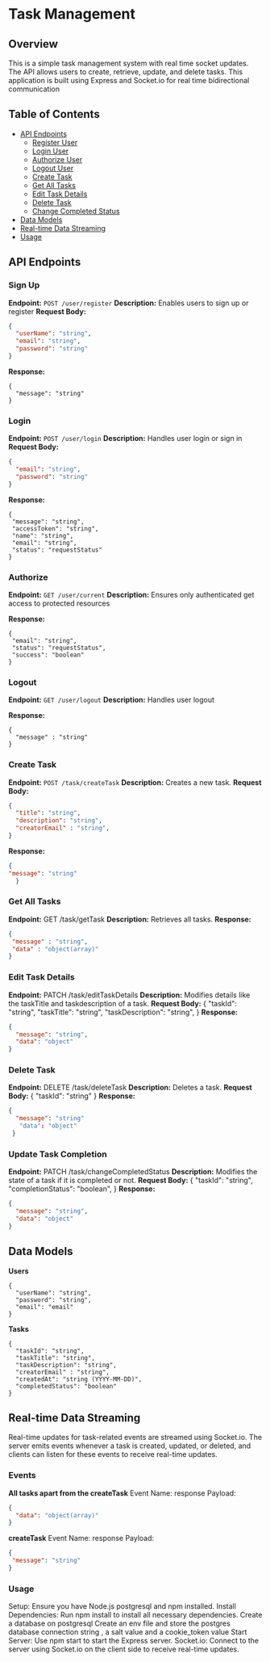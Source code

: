 # Task Management

## Overview

This is a simple task management system with real time socket updates. The API allows users to create, retrieve, update, and delete tasks. This application is built using Express and Socket.io for real time bidirectional communication

## Table of Contents

- [API Endpoints](#api-endpoints)
  - [Register User](#Sign-up)
  - [Login User](#login)
  - [Authorize User](#Authorize)
  - [Logout User](#logout)
  - [Create Task](#create-task)
  - [Get All Tasks](#get-all-tasks)
  - [Edit Task Details](#edit-task-details)
  - [Delete Task](#delete-task)
  - [Change Completed Status](#update-task-completion)
- [Data Models](#data-models)
- [Real-time Data Streaming](#real-time-data-streaming)
- [Usage](#usage)


## API Endpoints


### Sign Up
**Endpoint:** `POST /user/register`
**Description:** Enables users to sign up or register
**Request Body:**
```json
{
  "userName": "string",
  "email": "string",
  "password": "string"
}
```
**Response:** 
```
{
  "message": "string"
}
```


### Login
**Endpoint:** `POST /user/login`
**Description:** Handles user login or sign in 
**Request Body:**
```json
{
  "email": "string",
  "password": "string"
}
```
**Response:** 
```
{
 "message": "string",
 "accessToken": "string",
 "name": "string",
 "email": "string",
 "status": "requestStatus"
}
```

### Authorize
**Endpoint:** `GET /user/current`
**Description:** Ensures only authenticated get access to protected resources

**Response:** 
```
{
 "email": "string",
 "status": "requestStatus",
 "success": "boolean"
}
```

### Logout
**Endpoint:** `GET /user/logout`
**Description:** Handles user logout

**Response:** 
```
{
  "message" : "string"
}
```



### Create Task
**Endpoint:** `POST /task/createTask`
**Description:** Creates a new task.
**Request Body:**
  ```json
  {
    "title": "string",
    "description": "string",
    "creatorEmail" : "string",
  }
   ```
  **Response:**
  ``` json
  {
  "message": "string"
    }
  ```


 ### Get All Tasks
**Endpoint:** GET /task/getTask
**Description:** Retrieves all tasks.
**Response:** 
```json
{
 "message" : "string",
 "data" : "object(array)"
}
```

### Edit Task Details
**Endpoint:** PATCH /task/editTaskDetails
**Description:** Modifies details like the taskTitle and taskdescription of a task.
**Request Body:**
{
  "taskId": "string",
  "taskTitle": "string",
  "taskDescription": "string",
}
**Response:**
```json
{
  "message": "string",
  "data": "object"
}
```


### Delete Task
**Endpoint:** DELETE /task/deleteTask
**Description:** Deletes a task.
**Request Body:**
{
  "taskId": "string"
}
**Response:**
```json
{
  "message": "string"
   "data": "object"
 }
```

### Update Task Completion
**Endpoint:** PATCH /task/changeCompletedStatus
**Description:** Modifies the state of a task if it is completed or not.
**Request Body:**
{
  "taskId": "string",
 "completionStatus": "boolean",
}
**Response:**
```json
{
  "message": "string",
  "data": "object"
}
```






## Data Models

**Users** 
```
{
  "userName": "string",
  "password": "string",
  "email": "email"
}
```



**Tasks** 
```
{
  "taskId": "string",
  "taskTitle": "string",
  "taskDescription": "string",
  "creatorEmail" : "string",
  "createdAt": "string (YYYY-MM-DD)",
  "completedStatus": "boolean"
}
```






## Real-time Data Streaming
Real-time updates for task-related events are streamed using Socket.io. The server emits events whenever a task is created, updated, or deleted, and clients can listen for these events to receive real-time updates.


### Events

**All tasks apart from the createTask**
Event Name: response
Payload:
```json
{
  "data": "object(array)"
}
```

 **createTask**
 Event Name: response
 Payload: 
 ```json
{
  "message": "string"
}
```





### Usage
Setup: Ensure you have Node.js postgresql and npm installed.
Install Dependencies: Run npm install to install all necessary dependencies.
Create a database on postgresql
Create an env file and store the postgres database connection string , a salt value and a cookie_token value
Start Server: Use npm start to start the Express server.
Socket.io: Connect to the server using Socket.io on the client side to receive real-time updates.




